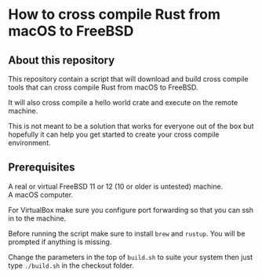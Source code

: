 # How to cross compile Rust from macOS to FreeBSD

## About this repository

This repository contain a script that will download and build cross
compile tools that can cross compile Rust from macOS to FreeBSD.  
  
It will also cross compile a hello world crate and execute on the
remote machine.  
  
This is not meant to be a solution that works for everyone out of the
box but hopefully it can help you get started to create your cross
compile environment.

## Prerequisites

A real or virtual FreeBSD 11 or 12 (10 or older is untested) machine.  
A macOS computer.  
  
For VirtualBox make sure you configure port forwarding so that you can
ssh in to the machine.  
  
Before running the script make sure to install `brew` and
`rustup`. You will be prompted if anything is missing.

Change the parameters in the top of `build.sh` to suite your system
then just type
`./build.sh`
in the checkout folder.
